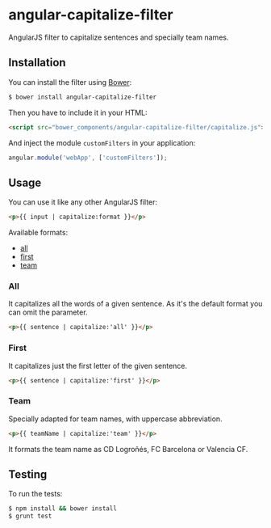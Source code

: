 # angular-capitalize-filter

AngularJS filter to capitalize sentences and specially team names.

## Installation

You can install the filter using [Bower](http://bower.io/):

```bash
$ bower install angular-capitalize-filter
```

Then you have to include it in your HTML:

```html
<script src="bower_components/angular-capitalize-filter/capitalize.js"></script>
```

And inject the module `customFilters` in your application:

```js
angular.module('webApp', ['customFilters']);
```

## Usage

You can use it like any other AngularJS filter:

```html
<p>{{ input | capitalize:format }}</p>
```

Available formats:

* [all](#all)
* [first](#first)
* [team](#team)

### All

It capitalizes all the words of a given sentence. As it's the default format you can omit the parameter.

```html
<p>{{ sentence | capitalize:'all' }}</p>
```

### First

It capitalizes just the first letter of the given sentence.

```html
<p>{{ sentence | capitalize:'first' }}</p>
```

### Team

Specially adapted for team names, with uppercase abbreviation.

```html
<p>{{ teamName | capitalize:'team' }}</p>
```

It formats the team name as CD Logroñés, FC Barcelona or Valencia CF.

## Testing

To run the tests:

```bash
$ npm install && bower install
$ grunt test
```